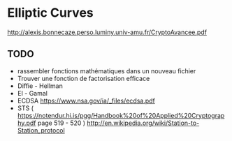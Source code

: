 # Elliptic Curves 

http://alexis.bonnecaze.perso.luminy.univ-amu.fr/CryptoAvancee.pdf

## TODO

- rassembler fonctions mathématiques dans un nouveau fichier
- Trouver une fonction de factorisation efficace
- Diffie - Hellman
- El - Gamal
- ECDSA
https://www.nsa.gov/ia/_files/ecdsa.pdf
- STS ( https://notendur.hi.is/pgg/Handbook%20of%20Applied%20Cryptography.pdf page 519 - 520 )
    http://en.wikipedia.org/wiki/Station-to-Station_protocol
